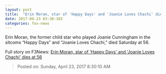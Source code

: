 ```yaml
---
layout: post
title:  "Erin Moran, star of 'Happy Days' and 'Joanie Loves Chachi' dies at 56"
date: 2017-04-23 03:30:10Z
categories: fox-news
---
```


Erin Moran, the former child star who played Joanie Cunningham in the sitcoms “Happy Days” and “Joanie Loves Chachi,” died Saturday at 56.


Full story on F3News: [Erin Moran, star of 'Happy Days' and 'Joanie Loves Chachi' dies at 56](http://www.f3nws.com/n/jGQhRJ)

> Posted on: Sunday, April 23, 2017 8:30:10 AM
